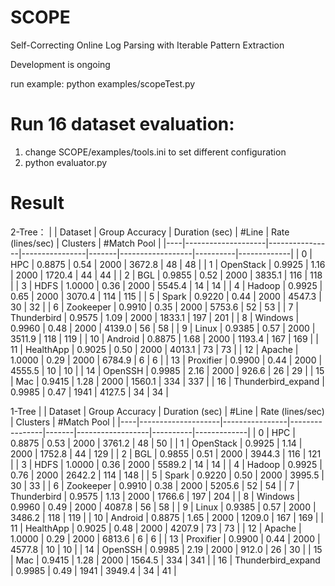 # SCOPE
Self-Correcting Online Log Parsing with Iterable Pattern Extraction

Development is ongoing

run example:
python examples/scopeTest.py

# Run 16 dataset evaluation:
1. change SCOPE/examples/tools.ini to set different configuration
2.  python evaluator.py

# Result
2-Tree：
|    | Dataset            | Group Accuracy | Duration (sec) | #Line | Rate (lines/sec) | Clusters | #Match Pool |
|----|--------------------|----------------|----------------|-------|------------------|----------|-------------|
|  0 | HPC                |          0.8875 |          0.54 |  2000 |           3672.8 |       48 |          48 |
|  1 | OpenStack          |          0.9925 |          1.16 |  2000 |           1720.4 |       44 |          44 |
|  2 | BGL                |          0.9855 |          0.52 |  2000 |           3835.1 |      116 |         118 |
|  3 | HDFS               |          1.0000 |          0.36 |  2000 |           5545.4 |       14 |          14 |
|  4 | Hadoop             |          0.9925 |          0.65 |  2000 |           3070.4 |      114 |         115 |
|  5 | Spark              |          0.9220 |          0.44 |  2000 |           4547.3 |       30 |          32 |
|  6 | Zookeeper          |          0.9910 |          0.35 |  2000 |           5753.6 |       52 |          53 |
|  7 | Thunderbird        |          0.9575 |          1.09 |  2000 |           1833.1 |      197 |         201 |
|  8 | Windows            |          0.9960 |          0.48 |  2000 |           4139.0 |       56 |          58 |
|  9 | Linux              |          0.9385 |          0.57 |  2000 |           3511.9 |      118 |         119 |
| 10 | Android            |          0.8875 |          1.68 |  2000 |           1193.4 |      167 |         169 |
| 11 | HealthApp          |          0.9025 |          0.50 |  2000 |           4013.1 |       73 |          73 |
| 12 | Apache             |          1.0000 |          0.29 |  2000 |           6784.9 |        6 |           6 |
| 13 | Proxifier          |          0.9900 |          0.44 |  2000 |           4555.5 |       10 |          10 |
| 14 | OpenSSH            |          0.9985 |          2.16 |  2000 |            926.6 |       26 |          29 |
| 15 | Mac                |          0.9415 |          1.28 |  2000 |           1560.1 |      334 |         337 |
| 16 | Thunderbird_expand |          0.9985 |          0.47 |  1941 |           4127.5 |       34 |          34 |

1-Tree
|    | Dataset            | Group Accuracy | Duration (sec) | #Line | Rate (lines/sec) | Clusters | #Match Pool |
|----|--------------------|----------------|----------------|-------|------------------|----------|-------------|
|  0 | HPC                |          0.8875 |          0.53 |  2000 |           3761.2 |       48 |          50 |
|  1 | OpenStack          |          0.9925 |          1.14 |  2000 |           1752.8 |       44 |         129 |
|  2 | BGL                |          0.9855 |          0.51 |  2000 |           3944.3 |      116 |         121 |
|  3 | HDFS               |          1.0000 |          0.36 |  2000 |           5589.2 |       14 |          14 |
|  4 | Hadoop             |          0.9925 |          0.76 |  2000 |           2642.2 |      114 |         148 |
|  5 | Spark              |          0.9220 |          0.50 |  2000 |           3995.5 |       30 |          33 |
|  6 | Zookeeper          |          0.9910 |          0.38 |  2000 |           5205.6 |       52 |          54 |
|  7 | Thunderbird        |          0.9575 |          1.13 |  2000 |           1766.6 |      197 |         204 |
|  8 | Windows            |          0.9960 |          0.49 |  2000 |           4087.8 |       56 |          58 |
|  9 | Linux              |          0.9385 |          0.57 |  2000 |           3486.2 |      118 |         119 |
| 10 | Android            |          0.8875 |          1.65 |  2000 |           1209.0 |      167 |         169 |
| 11 | HealthApp          |          0.9025 |          0.48 |  2000 |           4207.9 |       73 |          73 |
| 12 | Apache             |          1.0000 |          0.29 |  2000 |           6813.6 |        6 |           6 |
| 13 | Proxifier          |          0.9900 |          0.44 |  2000 |           4577.8 |       10 |          10 |
| 14 | OpenSSH            |          0.9985 |          2.19 |  2000 |            912.0 |       26 |          30 |
| 15 | Mac                |          0.9415 |          1.28 |  2000 |           1564.5 |      334 |         341 |
| 16 | Thunderbird_expand |          0.9985 |          0.49 |  1941 |           3949.4 |       34 |          41 |

